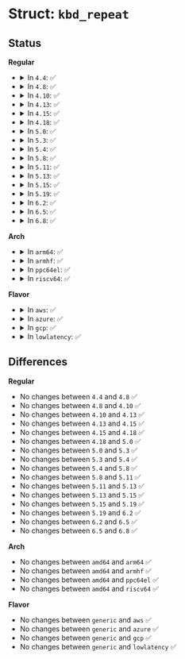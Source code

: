 # Struct: <code>kbd_repeat</code>

## Status
<b>Regular</b>
<ul>
<li>
<details>
<summary>In <code>4.4</code>: ✅</summary>

```c
struct kbd_repeat {
    int delay;
    int period;
};
```
</details>
</li>
<li>
<details>
<summary>In <code>4.8</code>: ✅</summary>

```c
struct kbd_repeat {
    int delay;
    int period;
};
```
</details>
</li>
<li>
<details>
<summary>In <code>4.10</code>: ✅</summary>

```c
struct kbd_repeat {
    int delay;
    int period;
};
```
</details>
</li>
<li>
<details>
<summary>In <code>4.13</code>: ✅</summary>

```c
struct kbd_repeat {
    int delay;
    int period;
};
```
</details>
</li>
<li>
<details>
<summary>In <code>4.15</code>: ✅</summary>

```c
struct kbd_repeat {
    int delay;
    int period;
};
```
</details>
</li>
<li>
<details>
<summary>In <code>4.18</code>: ✅</summary>

```c
struct kbd_repeat {
    int delay;
    int period;
};
```
</details>
</li>
<li>
<details>
<summary>In <code>5.0</code>: ✅</summary>

```c
struct kbd_repeat {
    int delay;
    int period;
};
```
</details>
</li>
<li>
<details>
<summary>In <code>5.3</code>: ✅</summary>

```c
struct kbd_repeat {
    int delay;
    int period;
};
```
</details>
</li>
<li>
<details>
<summary>In <code>5.4</code>: ✅</summary>

```c
struct kbd_repeat {
    int delay;
    int period;
};
```
</details>
</li>
<li>
<details>
<summary>In <code>5.8</code>: ✅</summary>

```c
struct kbd_repeat {
    int delay;
    int period;
};
```
</details>
</li>
<li>
<details>
<summary>In <code>5.11</code>: ✅</summary>

```c
struct kbd_repeat {
    int delay;
    int period;
};
```
</details>
</li>
<li>
<details>
<summary>In <code>5.13</code>: ✅</summary>

```c
struct kbd_repeat {
    int delay;
    int period;
};
```
</details>
</li>
<li>
<details>
<summary>In <code>5.15</code>: ✅</summary>

```c
struct kbd_repeat {
    int delay;
    int period;
};
```
</details>
</li>
<li>
<details>
<summary>In <code>5.19</code>: ✅</summary>

```c
struct kbd_repeat {
    int delay;
    int period;
};
```
</details>
</li>
<li>
<details>
<summary>In <code>6.2</code>: ✅</summary>

```c
struct kbd_repeat {
    int delay;
    int period;
};
```
</details>
</li>
<li>
<details>
<summary>In <code>6.5</code>: ✅</summary>

```c
struct kbd_repeat {
    int delay;
    int period;
};
```
</details>
</li>
<li>
<details>
<summary>In <code>6.8</code>: ✅</summary>

```c
struct kbd_repeat {
    int delay;
    int period;
};
```
</details>
</li>
</ul>
<b>Arch</b>
<ul>
<li>
<details>
<summary>In <code>arm64</code>: ✅</summary>

```c
struct kbd_repeat {
    int delay;
    int period;
};
```
</details>
</li>
<li>
<details>
<summary>In <code>armhf</code>: ✅</summary>

```c
struct kbd_repeat {
    int delay;
    int period;
};
```
</details>
</li>
<li>
<details>
<summary>In <code>ppc64el</code>: ✅</summary>

```c
struct kbd_repeat {
    int delay;
    int period;
};
```
</details>
</li>
<li>
<details>
<summary>In <code>riscv64</code>: ✅</summary>

```c
struct kbd_repeat {
    int delay;
    int period;
};
```
</details>
</li>
</ul>
<b>Flavor</b>
<ul>
<li>
<details>
<summary>In <code>aws</code>: ✅</summary>

```c
struct kbd_repeat {
    int delay;
    int period;
};
```
</details>
</li>
<li>
<details>
<summary>In <code>azure</code>: ✅</summary>

```c
struct kbd_repeat {
    int delay;
    int period;
};
```
</details>
</li>
<li>
<details>
<summary>In <code>gcp</code>: ✅</summary>

```c
struct kbd_repeat {
    int delay;
    int period;
};
```
</details>
</li>
<li>
<details>
<summary>In <code>lowlatency</code>: ✅</summary>

```c
struct kbd_repeat {
    int delay;
    int period;
};
```
</details>
</li>
</ul>

## Differences
<b>Regular</b>
<ul>
<li>
No changes between <code>4.4</code> and <code>4.8</code> ✅
</li>
<li>
No changes between <code>4.8</code> and <code>4.10</code> ✅
</li>
<li>
No changes between <code>4.10</code> and <code>4.13</code> ✅
</li>
<li>
No changes between <code>4.13</code> and <code>4.15</code> ✅
</li>
<li>
No changes between <code>4.15</code> and <code>4.18</code> ✅
</li>
<li>
No changes between <code>4.18</code> and <code>5.0</code> ✅
</li>
<li>
No changes between <code>5.0</code> and <code>5.3</code> ✅
</li>
<li>
No changes between <code>5.3</code> and <code>5.4</code> ✅
</li>
<li>
No changes between <code>5.4</code> and <code>5.8</code> ✅
</li>
<li>
No changes between <code>5.8</code> and <code>5.11</code> ✅
</li>
<li>
No changes between <code>5.11</code> and <code>5.13</code> ✅
</li>
<li>
No changes between <code>5.13</code> and <code>5.15</code> ✅
</li>
<li>
No changes between <code>5.15</code> and <code>5.19</code> ✅
</li>
<li>
No changes between <code>5.19</code> and <code>6.2</code> ✅
</li>
<li>
No changes between <code>6.2</code> and <code>6.5</code> ✅
</li>
<li>
No changes between <code>6.5</code> and <code>6.8</code> ✅
</li>
</ul>
<b>Arch</b>
<ul>
<li>
No changes between <code>amd64</code> and <code>arm64</code> ✅
</li>
<li>
No changes between <code>amd64</code> and <code>armhf</code> ✅
</li>
<li>
No changes between <code>amd64</code> and <code>ppc64el</code> ✅
</li>
<li>
No changes between <code>amd64</code> and <code>riscv64</code> ✅
</li>
</ul>
<b>Flavor</b>
<ul>
<li>
No changes between <code>generic</code> and <code>aws</code> ✅
</li>
<li>
No changes between <code>generic</code> and <code>azure</code> ✅
</li>
<li>
No changes between <code>generic</code> and <code>gcp</code> ✅
</li>
<li>
No changes between <code>generic</code> and <code>lowlatency</code> ✅
</li>
</ul>
